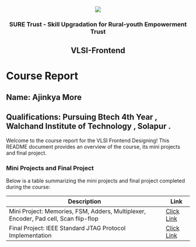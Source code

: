 <!-- PROJECT LOGO -->
<br />

<div align="center">
   <img src='https://user-images.githubusercontent.com/73131499/166115643-d3187f47-d38f-41b2-ae42-5ecbbc60de14.png' />


<h3 align="center">SURE Trust - Skill Upgradation for Rural-youth Empowerment Trust</h3>
  <h2>VLSI-Frontend</h2>
</div>

# Course Report

## Name: Ajinkya More

## Qualifications: Pursuing Btech 4th Year , Walchand Institute of Technology , Solapur .

Welcome to the course report for the VLSI Frontend Designing! This README document provides an overview of the course, its mini projects and final project.

### Mini Projects and Final Project

Below is a table summarizing the mini projects and final project completed during the course:

| Description                                                                         | Link                                                                                            |
|-------------------------------------------------------------------------------------|-------------------------------------------------------------------------------------------------|
| Mini Project: Memories, FSM, Adders, Multiplexer, Encoder, Pad cell, Scan flip-flop |[Click Link](https://github.com/sure-trust/G13_VLSI/tree/main/Mini%20Projects/Ajinkya%20More)           |
| Final Project: IEEE Standard JTAG Protocol Implementation                           |[Click Link](https://github.com/sure-trust/G13_VLSI/tree/main/Final%20Capstone%20Project/Ajinkya%20More) |
